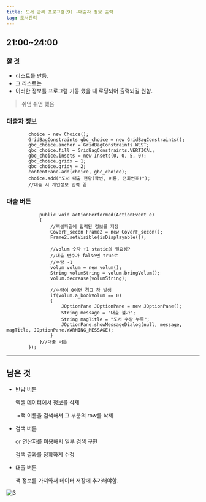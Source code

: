 ```yaml
---
title: 도서 관리 프로그램(9) -대출자 정보 출력
tag: 도서관리
---
```




## 21:00~24:00


### 할 것

+ 리스트를 만듬.
+ 그 리스트는 
+ 이러한 정보를 프로그램 기동 했을 때 로딩되어 출력되길 원함.

> 쉬엄 쉬엄 했음

### 대출자 정보

```
		choice = new Choice();
		GridBagConstraints gbc_choice = new GridBagConstraints();
		gbc_choice.anchor = GridBagConstraints.WEST;
		gbc_choice.fill = GridBagConstraints.VERTICAL;
		gbc_choice.insets = new Insets(0, 0, 5, 0);
		gbc_choice.gridx = 1;
		gbc_choice.gridy = 2;
		contentPane.add(choice, gbc_choice);
		choice.add("도서 대출 현황(학번, 이름, 전화번호)");
		//대출 시 개인정보 입력 끝
```



### 대출 버튼

```
			public void actionPerformed(ActionEvent e) 
			{
				//엑셀파일에 입력된 정보를 저장
				CoverF_secon Frame2 = new CoverF_secon();
				Frame2.setVisible(isDisplayable()); 
				
				//volum 숫자 +1 static의 필요성?
				//대출 변수가 false면 true로
				//수량 -1
				volum volum = new volum();
				String volumString = volum.bringVolum();
				volum.decrease(volumString);
				
				//수량이 0이면 경고 창 발생
				if(volum.a_bookVolum == 0)
				{
					JOptionPane JOptionPane = new JOptionPane();
					String message = "대출 불가";
					String magTitle = "도서 수량 부족";
					JOptionPane.showMessageDialog(null, message, magTitle, JOptionPane.WARNING_MESSAGE);
				}	
			}//대출 버튼
		});
```

---

## 남은 것

+ 반납 버튼

  엑셀 데이터에서 정보를 삭제

  ​	=책 이름을 검색해서 그 부분의 row를 삭제

+ 검색 버튼

  or 연산자를 이용해서 일부 검색 구현

  검색 결과를 정확하게 수정

+ 대출 버튼

  책 정보를 가져와서 데이터 저장에 추가해야함.

![3](https://user-images.githubusercontent.com/59364300/75687430-22d4f480-5ce1-11ea-83b6-4b03f6a700ee.JPG)